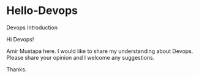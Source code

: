 # Hello-Devops
Devops Introduction

Hi Devops!

Amir Mustapa here. I would like to share my understanding about Devops.
Please share your opinion and I welcome any suggestions.

Thanks.

